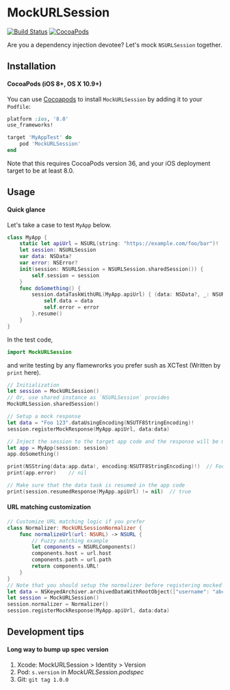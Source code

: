 MockURLSession
===

[![Build Status](https://travis-ci.org/announce/MockURLSession.svg?branch=master)](https://travis-ci.org/announce/MockURLSession)
[![CocoaPods](https://img.shields.io/cocoapods/v/MockURLSession.svg?maxAge=2592000)](https://cocoapods.org/pods/MockURLSession)

Are you a dependency injection devotee? Let's mock `NSURLSession` together.


## Installation

#### CocoaPods (iOS 8+, OS X 10.9+)

You can use [Cocoapods](http://cocoapods.org/) to install `MockURLSession` by adding it to your `Podfile`:

```ruby
platform :ios, '8.0'
use_frameworks!

target 'MyAppTest' do
	pod 'MockURLSession'
end
```
Note that this requires CocoaPods version 36, and your iOS deployment target to be at least 8.0.


## Usage

#### Quick glance

Let's take a case to test `MyApp` below.

```swift
class MyApp {
    static let apiUrl = NSURL(string: "https://example.com/foo/bar")!
    let session: NSURLSession
    var data: NSData?
    var error: NSError?
    init(session: NSURLSession = NSURLSession.sharedSession()) {
        self.session = session
    }
    func doSomething() {
        session.dataTaskWithURL(MyApp.apiUrl) { (data: NSData?, _: NSURLResponse?, error: NSError?) in
            self.data = data
            self.error = error
        }.resume()
    }
}
```

In the test code,

```swift
import MockURLSession
```

and write testing by any flamewrorks you prefer sush as XCTest (Written by `print` here).

```swift
// Initialization
let session = MockURLSession()
// Or, use shared instance as `NSURLSession` provides
MockURLSession.sharedSession()

// Setup a mock response
let data = "Foo 123".dataUsingEncoding(NSUTF8StringEncoding)!
session.registerMockResponse(MyApp.apiUrl, data:data)

// Inject the session to the target app code and the response will be mocked like below
let app = MyApp(session: session)
app.doSomething()

print(NSString(data:app.data!, encoding:NSUTF8StringEncoding)!)  // Foo 123
print(app.error)    // nil

// Make sure that the data task is resumed in the app code
print(session.resumedResponse(MyApp.apiUrl) != nil)  // true
```

#### URL matching customization

```swift
// Customize URL matching logic if you prefer
class Normalizer: MockURLSessionNormalizer {
    func normalizeUrl(url: NSURL) -> NSURL {
        // Fuzzy matching example
        let components = NSURLComponents()
        components.host = url.host
        components.path = url.path
        return components.URL!
    }
}
// Note that you should setup the normalizer before registering mocked response
let data = NSKeyedArchiver.archivedDataWithRootObject(["username": "abc", "age": 20])
let session = MockURLSession()
session.normalizer = Normalizer()
session.registerMockResponse(MyApp.apiUrl, data:data)
```

## Development tips

#### Long way to bump up spec version
1. Xcode: MockURLSession > Identity > Version
1. Pod: `s.version` in *MockURLSession.podspec*
1. Git: `git tag 1.0.0`
